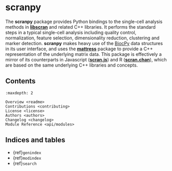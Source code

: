 # scranpy

The **scranpy** package provides Python bindings to the single-cell analysis methods in [**libscran**](https://github.com/LTLA/libscran) and related C++ libraries.
It performs the standard steps in a typical single-cell analysis including quality control, normalization, feature selection, dimensionality reduction, clustering and marker detection.
**scranpy** makes heavy use of the [BiocPy](https://github.com/BiocPy) data structures in its user interface,
and uses the [**mattress**](https://pypi.org/project/mattress) package to provide a C++ representation of the underlying matrix data.
This package is effectively a mirror of its counterparts in Javascript ([**scran.js**](https://npmjs.com/package/scran.js)) and R ([**scran.chan**](https://github.com/LTLA/scran.chan)),
which are based on the same underlying C++ libraries and concepts.

## Contents

```{toctree}
:maxdepth: 2

Overview <readme>
Contributions <contributing>
License <license>
Authors <authors>
Changelog <changelog>
Module Reference <api/modules>
```

## Indices and tables

* {ref}`genindex`
* {ref}`modindex`
* {ref}`search`

[Sphinx]: http://www.sphinx-doc.org/
[Markdown]: https://daringfireball.net/projects/markdown/
[reStructuredText]: http://www.sphinx-doc.org/en/master/usage/restructuredtext/basics.html
[MyST]: https://myst-parser.readthedocs.io/en/latest/
